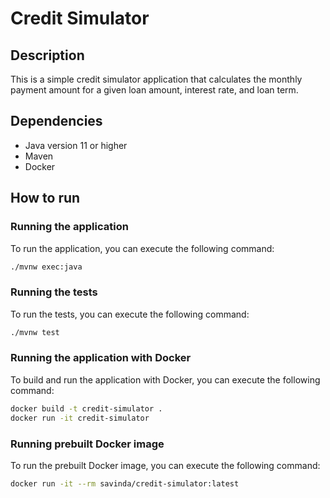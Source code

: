# Credit Simulator

## Description

This is a simple credit simulator application that calculates the monthly payment amount for a given loan amount, interest rate, and loan term.

## Dependencies

- Java version 11 or higher
- Maven
- Docker

## How to run

### Running the application

To run the application, you can execute the following command:

```bash
./mvnw exec:java
```

### Running the tests

To run the tests, you can execute the following command:

```bash
./mvnw test
```

### Running the application with Docker

To build and run the application with Docker, you can execute the following command:

```bash
docker build -t credit-simulator .
docker run -it credit-simulator
```

### Running prebuilt Docker image

To run the prebuilt Docker image, you can execute the following command:

```bash
docker run -it --rm savinda/credit-simulator:latest
```
